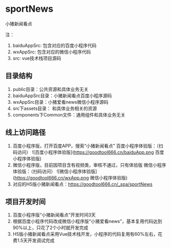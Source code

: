 # sportNews
小猪新闻看点

注：
1. baiduAppSrc: 包含对应的百度小程序代码
2. wxAppSrc: 包含对应的微信小程序代码
3. src: vue技术栈项目源码

## 目录结构
   1. public目录：公共资源和具体业务无关
   2. baiduAppSrc目录：小猪新闻看点百度小程序源码
   3. wxAppSrc目录：小猪爱看news微信小程序源码
   4. src下assets目录： 和具体业务相关的资源
   5. components下Common文件：通用组件和具体业务无关

## 线上访问路径
  1. 百度小程序版，打开百度APP，搜索“小猪新闻看点”
     百度小程序体验版：（扫码访问）
     ![百度小程序体验版](https://goodtool666.cn/baiduApp.png 百度小程序体验版)
  2. 微信小程序版，目前因项目含有视频类，审核不通过，只有体验版
     微信小程序体验版：（扫码访问）
     ![微信小程序体验版](https://goodtool666.cn/wxApp.png 微信小程序体验版)
  3. 对应的H5版小猪新闻看点：https://goodtool666.cn/_spa/sportNews

## 项目开发时间
  1. 百度小程序版“小猪新闻看点”开发时间3天
  2. 根据百度小程序代码改成微信小程序版“小猪爱看news”，基本复用代码达到90%以上，只花了2个小时就开发完成
  3. H5版小猪新闻看点采用Vue技术栈开发，小程序的代码复用有60%左右，花费1.5天开发调试完成